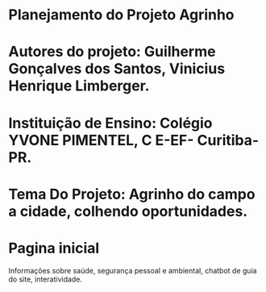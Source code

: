 # Planejamento do Projeto Agrinho
# Autores do projeto: Guilherme Gonçalves dos Santos, Vinicius Henrique Limberger.
# Instituição de Ensino: Colégio YVONE PIMENTEL, C E-EF- Curitiba-PR.

# Tema Do Projeto: Agrinho do campo a cidade, colhendo oportunidades.

# Pagina inicial

Informações sobre saúde, segurança pessoal e ambiental, chatbot de guia do site, interatividade.
